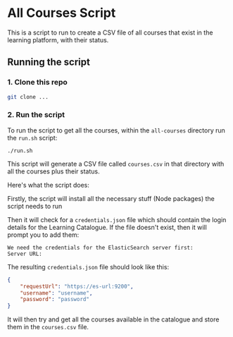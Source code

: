 # All Courses Script

This is a script to run to create a CSV file of all courses that exist in the learning platform, with their status.

## Running the script

### 1. Clone this repo

```sh
git clone ...
```

### 2. Run the script

To run the script to get all the courses, within the `all-courses` directory run the `run.sh` script:

```
./run.sh
```

This script will generate a CSV file called `courses.csv` in that directory with all the courses plus their status.

Here's what the script does:

Firstly, the script will install all the necessary stuff (Node packages) the script needs to run

Then it will check for a `credentials.json` file which should contain the login details for the Learning Catalogue. If the file doesn't exist, then it will prompt you to add them:

```
We need the credentials for the ElasticSearch server first:
Server URL: 
```


The resulting `credentials.json` file should look like this:

```json
{
    "requestUrl": "https://es-url:9200",
    "username": "username",
    "password": "password"
}
```

It will then try and get all the courses available in the catalogue and store them in the `courses.csv` file.